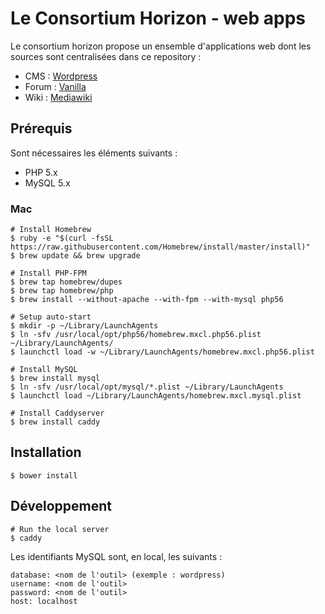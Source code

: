 # Le Consortium Horizon - web apps

Le consortium horizon propose un ensemble d'applications web dont les sources sont centralisées dans ce repository :

- CMS : [Wordpress](https://github.com/WordPress/WordPress)
- Forum : [Vanilla](https://github.com/vanilla/vanilla)
- Wiki : [Mediawiki](https://github.com/wikimedia/mediawiki)


## Prérequis

Sont nécessaires les éléments suivants :

- PHP 5.x
- MySQL 5.x

### Mac

```
# Install Homebrew
$ ruby -e "$(curl -fsSL https://raw.githubusercontent.com/Homebrew/install/master/install)"
$ brew update && brew upgrade

# Install PHP-FPM
$ brew tap homebrew/dupes
$ brew tap homebrew/php
$ brew install --without-apache --with-fpm --with-mysql php56

# Setup auto-start
$ mkdir -p ~/Library/LaunchAgents
$ ln -sfv /usr/local/opt/php56/homebrew.mxcl.php56.plist ~/Library/LaunchAgents/
$ launchctl load -w ~/Library/LaunchAgents/homebrew.mxcl.php56.plist

# Install MySQL
$ brew install mysql
$ ln -sfv /usr/local/opt/mysql/*.plist ~/Library/LaunchAgents
$ launchctl load ~/Library/LaunchAgents/homebrew.mxcl.mysql.plist

# Install Caddyserver
$ brew install caddy
```

## Installation

```
$ bower install
```

## Développement

```
# Run the local server
$ caddy
```

Les identifiants MySQL sont, en local, les suivants :

```
database: <nom de l'outil> (exemple : wordpress)
username: <nom de l'outil>
password: <nom de l'outil>
host: localhost
```
